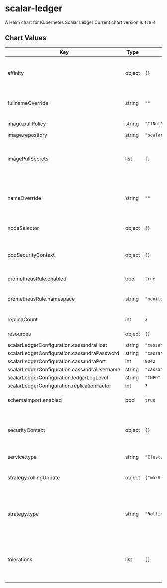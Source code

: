 scalar-ledger
=============
A Helm chart for Kubernetes Scalar Ledger
Current chart version is `1.0.0`

## Chart Values

| Key | Type | Default | Description |
|-----|------|---------|-------------|
| affinity | object | `{}` | the affinity/anti-affinity feature, greatly expands the types of constraints you can express |
| fullnameOverride | string | `""` | String to fully override scalar-envoy.fullname template |
| image.pullPolicy | string | `"IfNotPresent"` | Specify a imagePullPolicy |
| image.repository | string | `"scalarlabs/scalar-ledger"` | Docker image |
| imagePullSecrets | list | `[]` | Optionally specify an array of imagePullSecrets. Secrets must be manually created in the namespace. |
| nameOverride | string | `""` | String to partially override scalar-envoy.fullname template (will maintain the release name) |
| nodeSelector | object | `{}` | nodeSelector is form of node selection constraint |
| podSecurityContext | object | `{}` | PodSecurityContext holds pod-level security attributes and common container settings |
| prometheusRule.enabled | bool | `true` | enable rules for prometheus |
| prometheusRule.namespace | string | `"monitoring"` | which namespace prometheus is located. by default monitoring |
| replicaCount | int | `3` | number of replicas to deploy |
| resources | object | `{}` | resources allowed to the pod |
| scalarLedgerConfiguration.cassandraHost | string | `"cassandra"` |  |
| scalarLedgerConfiguration.cassandraPassword | string | `"cassandra"` |  |
| scalarLedgerConfiguration.cassandraPort | int | `9042` |  |
| scalarLedgerConfiguration.cassandraUsername | string | `"cassandra"` |  |
| scalarLedgerConfiguration.ledgerLogLevel | string | `"INFO"` |  |
| scalarLedgerConfiguration.replicationFactor | int | `3` |  |
| schemaImport.enabled | bool | `true` | Enabled the Cassandra keyspace job |
| securityContext | object | `{}` | Setting security context at the pod applies those settings to all containers in the pod |
| service.type | string | `"ClusterIP"` | service types in kubernetes |
| strategy.rollingUpdate | object | `{"maxSurge":0,"maxUnavailable":1}` | The number of pods that can be unavailable during the update process |
| strategy.type | string | `"RollingUpdate"` | New pods are added gradually, and old pods are terminated gradually, e.g: Recreate or RollingUpdate |
| tolerations | list | `[]` | Tolerations are applied to pods, and allow (but do not require) the pods to schedule onto nodes with matching taints. |
